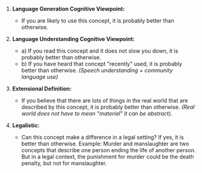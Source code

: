 1. **Language Generation Cognitive Viewpoint:**
   - If you are likely to use this concept, it is probably better than otherwise.

2. **Language Understanding Cognitive Viewpoint:**
   - a) If you read this concept and it does not slow you down, it is probably better than otherwise.
   - b) If you have heard that concept "recently" used, it is probably better than otherwise. *(Speech understanding + community language use)*

3. **Extensional Definition:**
   - If you believe that there are lots of things in the real world that are described by this concept, it is probably better than otherwise. *(Real world does not have to mean "material" it can be abstract).*

4. **Legalistic:**
   - Can this concept make a difference in a legal setting? If yes, it is better than otherwise. Example: Murder and manslaughter are two concepts that describe one person ending the life of another person. But in a legal context, the punishment for murder could be the death penalty, but not for manslaughter.
